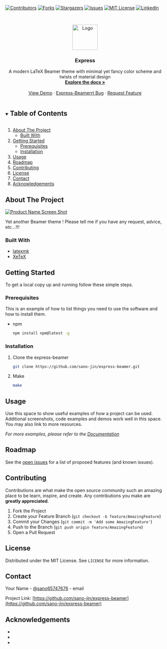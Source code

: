 <!-- PROJECT SHIELDS -->
<!--
*** I'm using markdown "reference style" links for readability.
*** Reference links are enclosed in brackets [ ] instead of parentheses ( ).
*** See the bottom of this document for the declaration of the reference variables
*** for contributors-url, forks-url, etc. This is an optional, concise syntax you may use.
*** https://www.markdownguide.org/basic-syntax/#reference-style-links
-->
[![Contributors][contributors-shield]][contributors-url]
[![Forks][forks-shield]][forks-url]
[![Stargazers][stars-shield]][stars-url]
[![Issues][issues-shield]][issues-url]
[![MIT License][license-shield]][license-url]
[![LinkedIn][linkedin-shield]][linkedin-url]



<!-- PROJECT LOGO -->
<br />
<p align="center">
  <a href="https://github.com/sano-jin/express-beamer">
    <img src="images/logo.png" alt="Logo" width="80" height="80">
  </a>

  <h3 align="center">Express</h3>

  <p align="center">
    A modern LaTeX Beamer theme with minimal yet fancy color scheme and twists of material design
    <br />
    <a href="https://github.com/sano-jin/express-beamer"><strong>Explore the docs »</strong></a>
    <br />
    <br />
    <a href="https://github.com/sano-jin/express-beamer/blob/main/slide.pdf">View Demo</a>
    ·
    <a href="https://github.com/sano-jin/express-beamer/issues">Express-Beamerrt Bug</a>
    ·
    <a href="https://github.com/sano-jin/express-beamer/issues">Request Feature</a>
  </p>
</p>



<!-- TABLE OF CONTENTS -->
<details open="open">
  <summary><h2 style="display: inline-block">Table of Contents</h2></summary>
  <ol>
    <li>
      <a href="#about-the-project">About The Project</a>
      <ul>
        <li><a href="#built-with">Built With</a></li>
      </ul>
    </li>
    <li>
      <a href="#getting-started">Getting Started</a>
      <ul>
        <li><a href="#prerequisites">Prerequisites</a></li>
        <li><a href="#installation">Installation</a></li>
      </ul>
    </li>
    <li><a href="#usage">Usage</a></li>
    <li><a href="#roadmap">Roadmap</a></li>
    <li><a href="#contributing">Contributing</a></li>
    <li><a href="#license">License</a></li>
    <li><a href="#contact">Contact</a></li>
    <li><a href="#acknowledgements">Acknowledgements</a></li>
  </ol>
</details>



<!-- ABOUT THE PROJECT -->
## About The Project


[![Product Name Screen Shot](https://github.com/sano-jin/express-beamer/blob/main/doc/slide-4up.png)](https://github.com/sano-jin/express-beamer)


Yet another Beamer theme !
Please tell me if you have any request, advice, etc...!!!


### Built With

* [latexmk](https://ctan.org/pkg/latexmk)
* [XeTeX](https://tug.org/xetex/)



<!-- GETTING STARTED -->
## Getting Started

To get a local copy up and running follow these simple steps.

### Prerequisites

This is an example of how to list things you need to use the software and how to install them.
* npm
  ```sh
  npm install npm@latest -g
  ```

### Installation

1. Clone the express-beamer
   ```sh
   git clone https://github.com/sano-jin/express-beamer.git
   ```
2. Make
   ```sh
   make
   ```



<!-- USAGE EXAMPLES -->
## Usage

Use this space to show useful examples of how a project can be used. Additional screenshots, code examples and demos work well in this space. You may also link to more resources.

_For more examples, please refer to the [Documentation](https://example.com)_



<!-- ROADMAP -->
## Roadmap

See the [open issues](https://github.com/sano-jin/express-beamer/issues) for a list of proposed features (and known issues).



<!-- CONTRIBUTING -->
## Contributing

Contributions are what make the open source community such an amazing place to be learn, inspire, and create. Any contributions you make are **greatly appreciated**.

1. Fork the Project
2. Create your Feature Branch (`git checkout -b feature/AmazingFeature`)
3. Commit your Changes (`git commit -m 'Add some AmazingFeature'`)
4. Push to the Branch (`git push origin feature/AmazingFeature`)
5. Open a Pull Request



<!-- LICENSE -->
## License

Distributed under the MIT License. See `LICENSE` for more information.



<!-- CONTACT -->
## Contact

Your Name - [@sano65747676](https://twitter.com/sano65747676) - email

Project Link: [https://github.com/sano-jin/express-beamer](https://github.com/sano-jin/express-beamer)



<!-- ACKNOWLEDGEMENTS -->
## Acknowledgements

* []()
* []()
* []()





<!-- MARKDOWN LINKS & IMAGES -->
<!-- https://www.markdownguide.org/basic-syntax/#reference-style-links -->
[contributors-shield]: https://img.shields.io/github/contributors/sano-jin/express-beamer.svg?style=for-the-badge
[contributors-url]: https://github.com/sano-jin/express-beamer/graphs/contributors
[forks-shield]: https://img.shields.io/github/forks/sano-jin/express-beamer.svg?style=for-the-badge
[forks-url]: https://github.com/sano-jin/express-beamer/network/members
[stars-shield]: https://img.shields.io/github/stars/sano-jin/express-beamer.svg?style=for-the-badge
[stars-url]: https://github.com/sano-jin/express-beamer/stargazers
[issues-shield]: https://img.shields.io/github/issues/sano-jin/express-beamer.svg?style=for-the-badge
[issues-url]: https://github.com/sano-jin/express-beamer/issues
[license-shield]: https://img.shields.io/github/license/sano-jin/express-beamer.svg?style=for-the-badge
[license-url]: https://github.com/sano-jin/express-beamer/blob/master/LICENSE.txt
[linkedin-shield]: https://img.shields.io/badge/-LinkedIn-black.svg?style=for-the-badge&logo=linkedin&colorB=555
[linkedin-url]: https://linkedin.com/in/sano-jin

